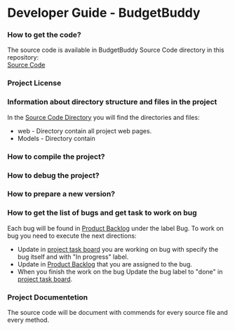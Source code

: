 # Developer Guide - BudgetBuddy

### How to get the code?

The source code is available in BudgetBuddy Source Code directory in this repository: 
<br>
[Source Code](https://github.com/itai-m/BudgetBuddy/tree/master/SourceCode)

### Project License

### Information about directory structure and files in the project

In the [Source Code Directory](https://github.com/itai-m/BudgetBuddy/tree/master/SourceCode) you will find the directories and files:

* web - Directory contain all project web pages.
* Models - Directory contain

### How to compile the project?

### How to debug the project?

### How to prepare a new version?

### How to get the list of bugs and get task to work on bug
Each bug will be found in [Product Backlog](https://github.com/itai-m/BudgetBuddy/issues?q=is%3Aopen+is%3Aissue) under the label Bug.
To work on bug you need to execute the next directions:
* Update in [project task board](http://gissues.com/?repo=itai-m%2FBudgetBuddy) you are working on bug with specify the bug itself and with "In progress" label.
* Update in [Product Backlog](https://github.com/itai-m/BudgetBuddy/issues?q=is%3Aopen+is%3Aissue) that you are assigned to the bug.
* When you finish the work on the bug Update the bug label to "done" in [project task board](http://gissues.com/?repo=itai-m%2FBudgetBuddy).

### Project Documentetion
The source code will be document with commends for every source file and every method.

